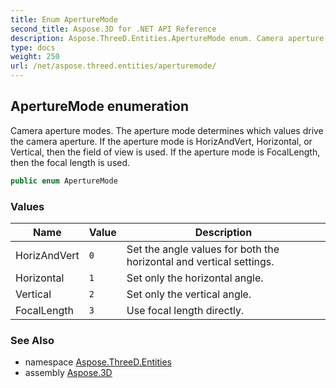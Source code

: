 ```yaml
---
title: Enum ApertureMode
second_title: Aspose.3D for .NET API Reference
description: Aspose.ThreeD.Entities.ApertureMode enum. Camera aperture modes. The aperture mode determines which values drive the camera aperture. If the aperture mode is HorizAndVert Horizontal or Vertical then the field of view is used. If the aperture mode is FocalLength then the focal length is used
type: docs
weight: 250
url: /net/aspose.threed.entities/aperturemode/
---
```

## ApertureMode enumeration

Camera aperture modes. The aperture mode determines which values drive the camera aperture. If the aperture mode is HorizAndVert, Horizontal, or Vertical, then the field of view is used. If the aperture mode is FocalLength, then the focal length is used.

```csharp
public enum ApertureMode
```

### Values

| Name | Value | Description |
| --- | --- | --- |
| HorizAndVert | `0` | Set the angle values for both the horizontal and vertical settings. |
| Horizontal | `1` | Set only the horizontal angle. |
| Vertical | `2` | Set only the vertical angle. |
| FocalLength | `3` | Use focal length directly. |

### See Also

* namespace [Aspose.ThreeD.Entities](../../aspose.threed.entities/)
* assembly [Aspose.3D](../../)


